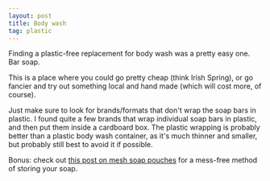 ```yaml
---
layout: post
title: Body wash
tag: plastic
---
```


Finding a plastic-free replacement for body wash was a pretty easy one. Bar soap.

This is a place where you could go pretty cheap (think Irish Spring), or go fancier and try out something local and hand made (which will cost more, of course).

Just make sure to look for brands/formats that don't wrap the soap bars in plastic. I found quite a few brands that wrap individual soap bars in plastic, and then put them inside a cardboard box. The plastic wrapping is probably better than a plastic body wash container, as it's much thinner and smaller, but probably still best to avoid it if possible.

Bonus: check out [this post on mesh soap pouches](2021-7-11-Shower-puff.md) for a mess-free method of storing your soap.
